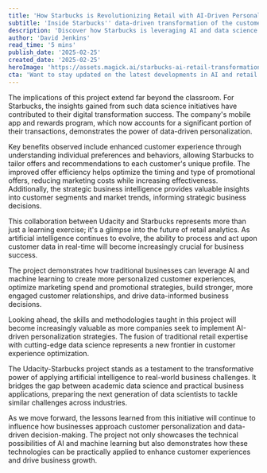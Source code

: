 ```yaml
---
title: 'How Starbucks is Revolutionizing Retail with AI-Driven Personalization'
subtitle: 'Inside Starbucks'' data-driven transformation of the customer experience'
description: 'Discover how Starbucks is leveraging AI and data science to transform customer experiences and drive business growth through their partnership with Udacity. Learn about the real-world benefits of AI-driven personalization in retail and its implications for the future of customer engagement.'
author: 'David Jenkins'
read_time: '5 mins'
publish_date: '2025-02-25'
created_date: '2025-02-25'
heroImage: 'https://assets.magick.ai/starbucks-ai-retail-transformation.jpg'
cta: 'Want to stay updated on the latest developments in AI and retail transformation? Follow us on LinkedIn for exclusive insights and analysis from industry experts!'
---
```


The implications of this project extend far beyond the classroom. For Starbucks, the insights gained from such data science initiatives have contributed to their digital transformation success. The company's mobile app and rewards program, which now accounts for a significant portion of their transactions, demonstrates the power of data-driven personalization.

Key benefits observed include enhanced customer experience through understanding individual preferences and behaviors, allowing Starbucks to tailor offers and recommendations to each customer's unique profile. The improved offer efficiency helps optimize the timing and type of promotional offers, reducing marketing costs while increasing effectiveness. Additionally, the strategic business intelligence provides valuable insights into customer segments and market trends, informing strategic business decisions.

This collaboration between Udacity and Starbucks represents more than just a learning exercise; it's a glimpse into the future of retail analytics. As artificial intelligence continues to evolve, the ability to process and act upon customer data in real-time will become increasingly crucial for business success.

The project demonstrates how traditional businesses can leverage AI and machine learning to create more personalized customer experiences, optimize marketing spend and promotional strategies, build stronger, more engaged customer relationships, and drive data-informed business decisions.

Looking ahead, the skills and methodologies taught in this project will become increasingly valuable as more companies seek to implement AI-driven personalization strategies. The fusion of traditional retail expertise with cutting-edge data science represents a new frontier in customer experience optimization.

The Udacity-Starbucks project stands as a testament to the transformative power of applying artificial intelligence to real-world business challenges. It bridges the gap between academic data science and practical business applications, preparing the next generation of data scientists to tackle similar challenges across industries.

As we move forward, the lessons learned from this initiative will continue to influence how businesses approach customer personalization and data-driven decision-making. The project not only showcases the technical possibilities of AI and machine learning but also demonstrates how these technologies can be practically applied to enhance customer experiences and drive business growth.